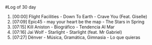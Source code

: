 #Log of 30 day

1. [00:00] Flight Facilities - Down To Earth - Crave You (Feat. Giselle)
1. [07:09] Epic45 - may your heart be the map - The Stars in Spring
1. [07:15] Kill Aniston - Biográfico - Tendencia Al Mar
1. [07:16] Jai Wolf - Starlight - Starlight (feat. Mr Gabriel)
1. [07:27] Dënver - Música, Gramática, Gimnasia - Lo que quieras
